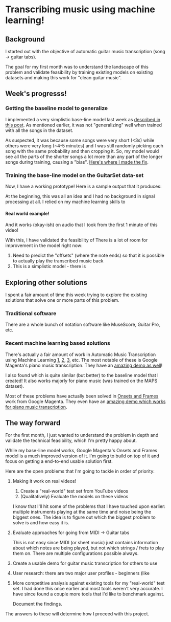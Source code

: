 # Transcribing music using machine learning!

## Background
I started out with the objective of automatic guitar music transcription
(song -> guitar tabs).

The goal for my first month was to understand the landscape of this
problem and validate feasibility by training existing models on existing
datasets and making this work for "clean guitar music".


## Week's progresss!

### Getting the baseline model to generalize
I implemented a very simplistic base-line model last week as [described
in this post](1-baseline-model.md). As mentioned earlier, it was not
"generalizing" well when trained with all the songs in the dataset.

As suspected, it was because some songs were very short (<3s) while others
were very long (~4-5 minutes) and I was still randomly picking each
song with the same probability and then cropping it. So, my model would
see all the parts of the shorter songs a lot more than any part of the
longer songs during training, causing a "bias".
[Here's where I made the fix](https://github.com/anujkhare/music/commit/e2df09ce6a246ed809100300bce12c5ab66b406d).


### Training the base-line model on the GuitarSet data-set
Now, I have a working prototype! Here is a sample output that it produces:


At the beginning, this was all an idea and I had no background in signal
processing at all. I relied on my machine learning skills to


#### Real world example!
And it works (okay-ish) on audio that I took from the first 1 minute of
this video!

With this, I have validated the feasibility of
There is a lot of room for improvement in the model right now:
1. Need to predict the "offsets" (where the note ends) so that it is
    possible to actually play the transcribed music back
1. This is a simplistic model - there is


## Exploring other solutions

I spent a fair amount of time this week trying to explore the existing
solutions that solve one or more parts of this problem.

### Traditional software

There are a whole bunch of notation software like MuseScore, Guitar Pro,
etc.

### Recent machine learning based solutions
There's actually a fair amount of work in Automatic Music Transcription
using Machine Learning [1](), [2](), [3](), etc. The most notable of
these is Google Magenta's piano music transcription. They have an
[amazing demo as well]()!

I also found []() which is quite similar (but better) to the baseline
model that I created! It also works majorly for piano music (was trained
on the MAPS dataset).

Most of these problems have actually been solved in [Onsets and Frames]()
work from Google Magenta. They even have an [amazing demo which works
for piano music transcription]().


## The way forward

For the first month, I just wanted to understand the problem in depth
and validate the technical feasibility, which I'm pretty happy about.

While my base-line model works, Google Magenta's Onsets and Frames model
is a much improved version of it. I'm going to build on top of it and
focus on getting a end-to-end usable solution first.

Here are the open problems that I'm going to tackle in order of priority:
1. Making it work on real videos!
    1. Create a "real-world" test set from YouTube videos
    2. (Qualitatively) Evaluate the models on these videos

    I know that I'll hit some of the problems that I have touched upon
    earlier: multiple instruments playing at the same time and noise
    being the biggest ones. The idea is to figure out which the biggest
    problem to solve is and how easy it is.

2. Evaluate approaches for going from MIDI -> Guitar tabs

    This is not easy since MIDI (or sheet music) just contains
    information about which notes are being played, but not which
    strings / frets to play them on. There are multiple configurations
    possible always.

3. Create a usable demo for guitar music transcription for others to use

4. User research: there are two major user profiles - beginners (like

5. More competitive analysis against existing tools for my "real-world"
    test set. I had done this once earlier and most tools weren't very
    accurate. I have since found a couple more tools that I'd like to
    benchmark against.

    Document the findings.

The answers to these will determine how I proceed with this project.
